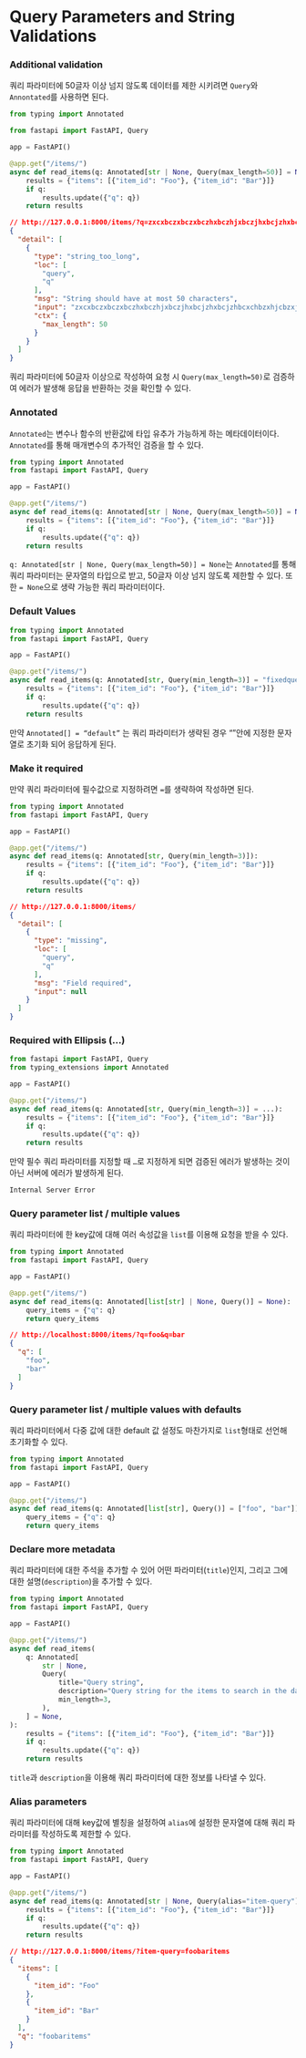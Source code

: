 # Query Parameters and String Validations

### **Additional validation**

쿼리 파라미터에 50글자 이상 넘지 않도록 데이터를 제한 시키려면 `Query`와 `Annontated`를 사용하면 된다.

```python
from typing import Annotated

from fastapi import FastAPI, Query

app = FastAPI()

@app.get("/items/")
async def read_items(q: Annotated[str | None, Query(max_length=50)] = None):
    results = {"items": [{"item_id": "Foo"}, {"item_id": "Bar"}]}
    if q:
        results.update({"q": q})
    return results
```

```json
// http://127.0.0.1:8000/items/?q=zxcxbczxbczxbczhxbczhjxbczjhxbcjzhxbcjzhbcxchbzxhjcbzxjhcbzjhxcbzjhxbcjzhxbcjzhbxcbhzxc
{
  "detail": [
    {
      "type": "string_too_long",
      "loc": [
        "query",
        "q"
      ],
      "msg": "String should have at most 50 characters",
      "input": "zxcxbczxbczxbczhxbczhjxbczjhxbcjzhxbcjzhbcxchbzxhjcbzxjhcbzjhxcbzjhxbcjzhxbcjzhbxcbhzxc",
      "ctx": {
        "max_length": 50
      }
    }
  ]
}
```

쿼리 파라미터에 50글자 이상으로 작성하여 요청 시 `Query(max_length=50)`로 검증하여 에러가 발생해 응답을 반환하는 것을 확인할 수 있다.

### Annotated

`Annotated`는 변수나 함수의 반환값에 타입 유추가 가능하게 하는 메타데이터이다. `Annotated`를 통해 매개변수의 추가적인 검증을 할 수 있다.

```python
from typing import Annotated
from fastapi import FastAPI, Query

app = FastAPI()

@app.get("/items/")
async def read_items(q: Annotated[str | None, Query(max_length=50)] = None):
    results = {"items": [{"item_id": "Foo"}, {"item_id": "Bar"}]}
    if q:
        results.update({"q": q})
    return results
```

`q: Annotated[str | None, Query(max_length=50)] = None`는 `Annotated`를 통해 쿼리 파라미터는 문자열의 타입으로 받고, 50글자 이상 넘지 않도록 제한할 수 있다. 또한 `= None`으로 생략 가능한 쿼리 파라미터이다.

### Default Values

```python
from typing import Annotated
from fastapi import FastAPI, Query

app = FastAPI()

@app.get("/items/")
async def read_items(q: Annotated[str, Query(min_length=3)] = "fixedquery"):
    results = {"items": [{"item_id": "Foo"}, {"item_id": "Bar"}]}
    if q:
        results.update({"q": q})
    return results
```

만약 `Annotated[] = “default”` 는 쿼리 파라미터가 생략된 경우 “”안에 지정한 문자열로 초기화 되어 응답하게 된다.

### **Make it required**

만약 쿼리 파라미터에 필수값으로 지정하려면 `=`를 생략하여 작성하면 된다.

```python
from typing import Annotated
from fastapi import FastAPI, Query

app = FastAPI()

@app.get("/items/")
async def read_items(q: Annotated[str, Query(min_length=3)]):
    results = {"items": [{"item_id": "Foo"}, {"item_id": "Bar"}]}
    if q:
        results.update({"q": q})
    return results
```

```json
// http://127.0.0.1:8000/items/
{
  "detail": [
    {
      "type": "missing",
      "loc": [
        "query",
        "q"
      ],
      "msg": "Field required",
      "input": null
    }
  ]
}
```

### **Required with Ellipsis (…)**

```python
from fastapi import FastAPI, Query
from typing_extensions import Annotated

app = FastAPI()

@app.get("/items/")
async def read_items(q: Annotated[str, Query(min_length=3)] = ...):
    results = {"items": [{"item_id": "Foo"}, {"item_id": "Bar"}]}
    if q:
        results.update({"q": q})
    return results
```

만약 필수 쿼리 파라미터를 지정할 때 `…`로 지정하게 되면 검증된 에러가 발생하는 것이 아닌 서버에 에러가 발생하게 된다.

```python
Internal Server Error
```

### **Query parameter list / multiple values**

쿼리 파라미터에 한 key값에 대해 여러 속성값을 `list`를 이용해 요청을 받을 수 있다.

```python
from typing import Annotated
from fastapi import FastAPI, Query

app = FastAPI()

@app.get("/items/")
async def read_items(q: Annotated[list[str] | None, Query()] = None):
    query_items = {"q": q}
    return query_items
```

```json
// http://localhost:8000/items/?q=foo&q=bar
{
  "q": [
    "foo",
    "bar"
  ]
}
```

### **Query parameter list / multiple values with defaults**

쿼리 파라미터에서 다중 값에 대한 default 값 설정도 마찬가지로 `list`형태로 선언해 초기화할 수 있다.

```python
from typing import Annotated
from fastapi import FastAPI, Query

app = FastAPI()

@app.get("/items/")
async def read_items(q: Annotated[list[str], Query()] = ["foo", "bar"]):
    query_items = {"q": q}
    return query_items
```

### **Declare more metadata**

쿼리 파라미터에 대한 주석을 추가할 수 있어 어떤 파라미터(`title`)인지, 그리고 그에 대한 설명(`description`)을 추가할 수 있다.

```python
from typing import Annotated
from fastapi import FastAPI, Query

app = FastAPI()

@app.get("/items/")
async def read_items(
    q: Annotated[
        str | None,
        Query(
            title="Query string",
            description="Query string for the items to search in the database that have a good match",
            min_length=3,
        ),
    ] = None,
):
    results = {"items": [{"item_id": "Foo"}, {"item_id": "Bar"}]}
    if q:
        results.update({"q": q})
    return results
```

`title`과 `description`을 이용해 쿼리 파라미터에 대한 정보를 나타낼 수 있다.

### **Alias parameters**

쿼리 파라미터에 대해 key값에 별칭을 설정하여 `alias`에 설정한 문자열에 대해 쿼리 파라미터를 작성하도록 제한할 수 있다.

```python
from typing import Annotated
from fastapi import FastAPI, Query

app = FastAPI()

@app.get("/items/")
async def read_items(q: Annotated[str | None, Query(alias="item-query")] = None):
    results = {"items": [{"item_id": "Foo"}, {"item_id": "Bar"}]}
    if q:
        results.update({"q": q})
    return results
```

```json
// http://127.0.0.1:8000/items/?item-query=foobaritems
{
  "items": [
    {
      "item_id": "Foo"
    },
    {
      "item_id": "Bar"
    }
  ],
  "q": "foobaritems"
}
```